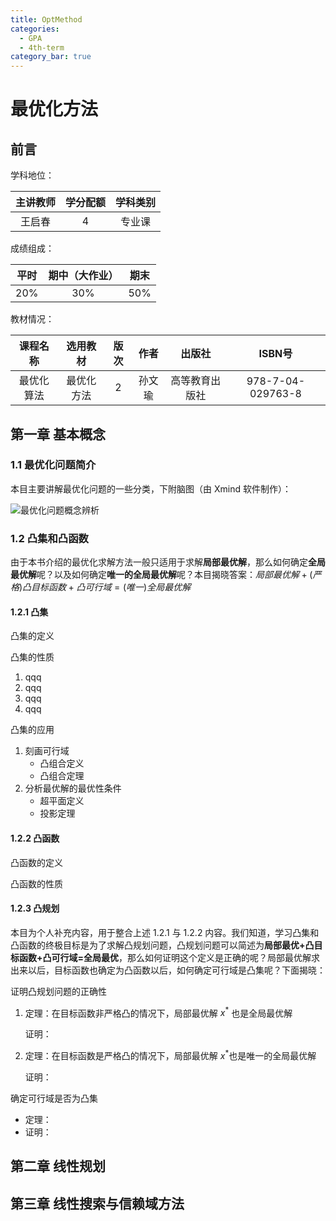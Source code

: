 ```yaml
---
title: OptMethod
categories:
  - GPA
  - 4th-term
category_bar: true
---
```



# 最优化方法

## 前言

学科地位：

| 主讲教师 | 学分配额 | 学科类别 |
| :------: | :------: | :------: |
|  王启春  |    4     |  专业课  |

成绩组成：

| 平时 | 期中（大作业） | 期末 |
| :--: | :------------: | :--: |
| 20%  |      30%       | 50%  |

教材情况：

|  课程名称  |  选用教材  | 版次 |  作者  |     出版社     |      ISBN号       |
| :--------: | :--------: | :--: | :----: | :------------: | :---------------: |
| 最优化算法 | 最优化方法 |  2   | 孙文瑜 | 高等教育出版社 | 978-7-04-029763-8 |

## 第一章 基本概念

### 1.1 最优化问题简介

本目主要讲解最优化问题的一些分类，下附脑图（由 Xmind 软件制作）：

![最优化问题概念辨析](https://dwj-oss.oss-cn-nanjing.aliyuncs.com/images/202403091214182.png)

### 1.2 凸集和凸函数

由于本书介绍的最优化求解方法一般只适用于求解**局部最优解**，那么如何确定**全局最优解**呢？以及如何确定**唯一的全局最优解**呢？本目揭晓答案：$局部最优解+(严格)凸目标函数+凸可行域=(唯一)全局最优解$

#### 1.2.1 凸集

凸集的定义



凸集的性质

1. qqq
2. qqq
3. qqq
4. qqq

凸集的应用

1. 刻画可行域
    - 凸组合定义
    - 凸组合定理
2. 分析最优解的最优性条件
    - 超平面定义
    - 投影定理

#### 1.2.2 凸函数

凸函数的定义

凸函数的性质

#### 1.2.3 凸规划

本目为个人补充内容，用于整合上述 1.2.1 与 1.2.2 内容。我们知道，学习凸集和凸函数的终极目标是为了求解凸规划问题，凸规划问题可以简述为**局部最优+凸目标函数+凸可行域=全局最优**，那么如何证明这个定义是正确的呢？局部最优解求出来以后，目标函数也确定为凸函数以后，如何确定可行域是凸集呢？下面揭晓：

证明凸规划问题的正确性

1. 定理：在目标函数非严格凸的情况下，局部最优解 $x^*$​ 也是全局最优解

    证明：

2. 定理：在目标函数是严格凸的情况下，局部最优解 $x^*$​ 也是唯一的全局最优解

    证明：

确定可行域是否为凸集

- 定理：
- 证明：

## 第二章 线性规划



## 第三章 线性搜索与信赖域方法


















